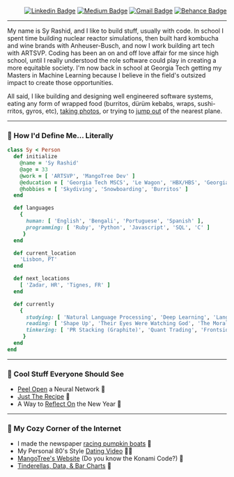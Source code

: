 <div align="right">
  
  [![Linkedin Badge](https://img.shields.io/badge/-syrashid-blue?style=flat-square&logo=Linkedin&logoColor=white&link=https://www.linkedin.com/in/sy-rashid/)](https://www.linkedin.com/in/sy-rashid/)
  [![Medium Badge](https://img.shields.io/badge/-@syrashid-03a57a?style=flat-square&label&logo=Medium&link=https://medium.com/@syrashid/)](https://syrashid.medium.com)
  [![Gmail Badge](https://img.shields.io/badge/-sy@mangotree.dev-c14438?style=flat-square&logo=Gmail&logoColor=white&link=mailto:sy@mangotree.dev)](mailto:sy@mangotree.dev)
  [![Behance Badge](https://img.shields.io/badge/-syrashid-blue?style=flat-square&label&logo=Behance&link=https://www.behance.net/syrashid)](https://www.behance.net/syrashid)
</div>

<hr>

<p>
My name is Sy Rashid, and I like to build stuff, usually with code. In school I spent time building nuclear reactor simulations, then built hard kombucha and wine brands with Anheuser-Busch, and now I work building art tech with ARTSVP. Coding has been an on and off love affair for me since high school, until I really understood the role software could play in creating a more equitable society. I'm now back in school at Georgia Tech getting my Masters in Machine Learning because I believe in the field's outsized impact to create those opportunities. 
</p>
<p> 
All said, I like building and designing well engineered software systems, eating any form of wrapped food (burritos, dürüm kebabs, wraps, sushi-rritos, gyros, etc), <a href="https://www.behance.net/syrashid">taking photos</a>, or trying to <a href="images/falling_with_style.GIF">jump out</a> of the nearest plane.
</p>

<hr>

### 📘 How I'd Define Me... Literally

 ```ruby
 class Sy < Person
   def initialize
     @name = 'Sy Rashid'
     @age = 33
     @work = [ 'ARTSVP', 'MangoTree Dev' ]
     @education = [ 'Georgia Tech MSCS', 'Le Wagon', 'HBX/HBS', 'Georgia Tech BSNRE' ]
     @hobbies = [ 'Skydiving', 'Snowboarding', 'Burritos' ]
   end

   def languages
     {
       human: [ 'English', 'Bengali', 'Portuguese', 'Spanish' ],
       programming: [ 'Ruby', 'Python', 'Javascript', 'SQL', 'C' ]
      }
   end

   def current_location
     'Lisbon, PT'
   end

   def next_locations
     [ 'Zadar, HR', 'Tignes, FR' ]
   end

   def currently
     {
       studying: [ 'Natural Language Processing', 'Deep Learning', 'Language of Proofs' ],
       reading: [ 'Shape Up', 'Their Eyes Were Watching God', 'The Moral Animal' ],
       tinkering: [ 'PR Stacking (Graphite)', 'Quant Trading', 'Frontside Shifty' ]
      }
   end
 end
 ```

<hr>

### 👾 Cool Stuff Everyone Should See
-   <a href="https://playground.tensorflow.org/#activation=tanh&batchSize=10&dataset=circle&regDataset=reg-plane&learningRate=0.03&regularizationRate=0&noise=0&networkShape=4,2&seed=0.03923&showTestData=false&discretize=false&percTrainData=50&x=true&y=true&xTimesY=false&xSquared=true&ySquared=false&cosX=false&sinX=false&cosY=false&sinY=false&collectStats=false&problem=classification&initZero=false&hideText=false">Peel Open</a> a Neural Network 🧠
-  <a href="https://www.justtherecipe.com/">Just The Recipe</a> 🍋
-  A Way to <a href="https://stephango.com/40-questions">Reflect On</a> the New Year 🎊

<hr>

### 🤠 My Cozy Corner of the Internet

-  I made the newspaper <a href="https://www.stuttgarter-nachrichten.de/inhalt.bluehendes-barock-gaudi-in-ludwigsburg-mit-kuerbisbooten-um-die-wette-paddeln.c99aad56-3b82-4c07-a561-ef945f3ac523.html">racing pumpkin boats</a> 🎃
-  My Personal 80's Style <a href="https://vimeo.com/347233285?share=copy#t=0">Dating Video</a> 👴🏾
-  <a href="https://mangotree.dev">MangoTree's Website</a> (Do you know the Konami Code?) 🔦
-  <a href="https://syrashid.medium.com/tinderellas-data-bar-charts-my-adventures-down-the-tinder-rabbit-hole-9bf540d796a7">Tinderellas, Data, & Bar Charts</a> 👸
